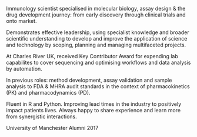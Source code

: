 Immunology scientist specialised in molecular biology, assay design & the drug development journey: from early discovery through clinical trials and onto market. 

Demonstrates effective leadership, using specialist knowledge and broader scientific understanding to develop and improve the application of science and technology by scoping, planning and managing multifaceted projects.

At Charles River UK, received Key Contributor Award for expending lab capabilites to cover sequencing and optimising workflows and data analysis by automation. 

In previous roles: method development, assay validation and sample analysis to FDA & MHRA audit standards in the context of pharmacokinetics (PK) and pharmacodynamics (PD). 

Fluent in R and Python. Improving lead times in the industry to positively impact patients lives. Always happy to share experience and learn more from synergistic interactions. 

University of Manchester Alumni 2017
